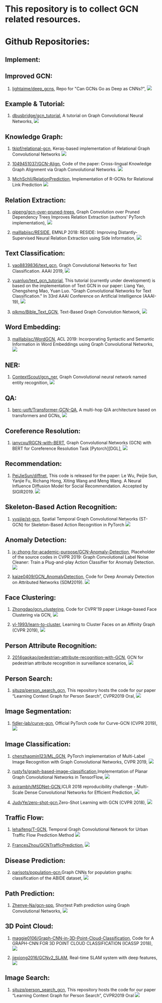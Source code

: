#  This repository is to collect GCN related resources.



# Github Repositories: 


## Implement:


## Improved GCN:
1. [lightaime/deep_gcns](https://github.com/lightaime/deep_gcns), Repo for "Can GCNs Go as Deep as CNNs?", 
![](https://img.shields.io/github/stars/lightaime/deep_gcns.svg)


## Example & Tutorial: 
1. [dbusbridge/gcn_tutorial](https://github.com/dbusbridge/gcn_tutorial),  A tutorial on Graph Convolutional Neural Networks, 
![](https://img.shields.io/github/stars/dbusbridge/gcn_tutorial.svg)


## Knowledge Graph:

1. [tkipf/relational-gcn](https://github.com/tkipf/relational-gcn), Keras-based implementation of Relational Graph Convolutional Networks 
![](https://img.shields.io/github/stars/tkipf/relational-gcn.svg)

2. [1049451037/GCN-Align](https://github.com/1049451037/GCN-Align), Code of the paper: Cross-lingual Knowledge Graph Alignment via Graph Convolutional Networks.
![](https://img.shields.io/github/stars/tkipf/relational-gcn.svg)

3. [MichSchli/RelationPrediction](https://github.com/MichSchli/RelationPrediction), Implementation of R-GCNs for Relational Link Prediction
![](https://img.shields.io/github/stars/MichSchli/RelationPrediction.svg)

## Relation Extraction:

1. [qipeng/gcn-over-pruned-trees](https://github.com/qipeng/gcn-over-pruned-trees),  Graph Convolution over Pruned Dependency Trees Improves Relation Extraction (authors' PyTorch implementation), 
![](https://img.shields.io/github/stars/qipeng/gcn-over-pruned-trees.svg)

2. [malllabiisc/RESIDE](https://github.com/malllabiisc/RESIDE), EMNLP 2018: RESIDE: Improving Distantly-Supervised Neural Relation Extraction using Side Information, 
![](https://img.shields.io/github/stars/malllabiisc/RESIDE.svg)


## Text Classification: 
1. [yao8839836/text_gcn](https://github.com/yao8839836/text_gcn), Graph Convolutional Networks for Text Classification. AAAI 2019, 
![](https://img.shields.io/github/stars/yao8839836/text_gcn.svg)

2. [yuanluo/text_gcn_tutorial](https://github.com/yuanluo/text_gcn_tutorial), This tutorial (currently under development) is based on the implementation of Text GCN in our paper: Liang Yao, Chengsheng Mao, Yuan Luo. "Graph Convolutional Networks for Text Classification." In 33rd AAAI Conference on Artificial Intelligence (AAAI-19), 
![](https://img.shields.io/github/stars/yuanluo/text_gcn_tutorial.svg)

3. [plkmo/Bible_Text_GCN](https://github.com/plkmo/Bible_Text_GCN), Text-Based Graph Convolution Network, 
![](https://img.shields.io/github/stars/plkmo/Bible_Text_GCN.svg)


## Word Embedding: 
3. [malllabiisc/WordGCN](https://github.com/malllabiisc/WordGCN), ACL 2019: Incorporating Syntactic and Semantic Information in Word Embeddings using Graph Convolutional Networks, 
![](https://img.shields.io/github/stars/malllabiisc/WordGCN.svg)



## NER:
1. [ContextScout/gcn_ner](https://github.com/ContextScout/gcn_ner), Graph Convolutional neural network named entity recognition, 
![](https://img.shields.io/github/stars/ContextScout/gcn_ner.svg)


## QA: 
1. [berc-uoft/Transformer-GCN-QA](https://github.com/berc-uoft/Transformer-GCN-QA), A multi-hop Q/A architecture based on transformers and GCNs,
![](https://img.shields.io/github/stars/berc-uoft/Transformer-GCN-QA.svg)


##  Coreference Resolution: 
1. [ianycxu/RGCN-with-BERT](https://github.com/ianycxu/RGCN-with-BERT), Graph Convolutional Networks (GCN) with BERT for Coreference Resolution Task [Pytorch][DGL],
![](https://img.shields.io/github/stars/ianycxu/RGCN-with-BERT.svg)


## Recommendation: 

1. [PeiJieSun/diffnet](https://github.com/PeiJieSun/diffnet),  This code is released for the paper: Le Wu, Peijie Sun, Yanjie Fu, Richang Hong, Xiting Wang and Meng Wang. A Neural Influence Diffusion Model for Social Recommendation. Accepted by SIGIR2019.
![](https://img.shields.io/github/stars/PeiJieSun/diffnet.svg)


## Skeleton-Based Action Recognition:

1. [yysijie/st-gcn](https://github.com/yysijie/st-gcn),   Spatial Temporal Graph Convolutional Networks (ST-GCN) for Skeleton-Based Action Recognition in PyTorch 
![](https://img.shields.io/github/stars/yysijie/st-gcn.svg)


##  Anomaly Detection:
1. [jx-zhong-for-academic-purpose/GCN-Anomaly-Detection](https://github.com/jx-zhong-for-academic-purpose/GCN-Anomaly-Detection), Placeholder of the source codes in CVPR 2019: Graph Convolutional Label Noise Cleaner: Train a Plug-and-play Action Classifier for Anomaly Detection. 
![](https://img.shields.io/github/stars/jx-zhong-for-academic-purpose/GCN-Anomaly-Detection.svg)

2. [kaize0409/GCN_AnomalyDetection](https://github.com/kaize0409/GCN_AnomalyDetection), Code for Deep Anomaly Detection on Attributed Networks (SDM2019).
![](https://img.shields.io/github/stars/kaize0409/GCN_AnomalyDetection.svg)

## Face Clustering: 
1. [Zhongdao/gcn_clustering](https://github.com/Zhongdao/gcn_clustering), Code for CVPR'19 paper Linkage-based Face Clustering via GCN, 
![](https://img.shields.io/github/stars/Zhongdao/gcn_clustering.svg)


2. [yl-1993/learn-to-cluster](https://github.com/yl-1993/learn-to-cluster),  Learning to Cluster Faces on an Affinity Graph (CVPR 2019), 
![](https://img.shields.io/github/stars/yl-1993/learn-to-cluster.svg)


## Person Attribute Recognition:
2. [2014gaokao/pedestrian-attribute-recognition-with-GCN](https://github.com/2014gaokao/pedestrian-attribute-recognition-with-GCN),  GCN for pedestrian attribute recognition in surveillance scenarios, 
![](https://img.shields.io/github/stars/2014gaokao/pedestrian-attribute-recognition-with-GCN.svg)

## Person Search: 
1. [sjtuzq/person_search_gcn](https://github.com/sjtuzq/person_search_gcn), This repository hosts the code for our paper “Learning Context Graph for Person Search”, CVPR2019 Oral, 
![](https://img.shields.io/github/stars/sjtuzq/person_search_gcn.svg)


##  Image Segmentation: 
1. [fidler-lab/curve-gcn](https://github.com/fidler-lab/curve-gcn), Official PyTorch code for Curve-GCN (CVPR 2019), 
![](https://img.shields.io/github/stars/fidler-lab/curve-gcn.svg)


## Image Classification: 

1. [chenzhaomin123/ML_GCN](https://github.com/chenzhaomin123/ML_GCN), PyTorch implementation of Multi-Label Image Recognition with Graph Convolutional Networks, CVPR 2019, 
![](https://img.shields.io/github/stars/chenzhaomin123/ML_GCN.svg)

2. [rusty1s/graph-based-image-classification](https://github.com/rusty1s/graph-based-image-classification),Implementation of Planar Graph Convolutional Networks in TensorFlow, 
![](https://img.shields.io/github/stars/rusty1s/graph-based-image-classification.svg)

2. [avirambh/MSDNet-GCN](https://github.com/avirambh/MSDNet-GCN),ICLR 2018 reproducibility challenge - Multi-Scale Dense Convolutional Networks for Efficient Prediction, 
![](https://img.shields.io/github/stars/avirambh/MSDNet-GCN.svg)

2. [JudyYe/zero-shot-gcn](https://github.com/JudyYe/zero-shot-gcn),Zero-Shot Learning with GCN (CVPR 2018), 
![](https://img.shields.io/github/stars/JudyYe/zero-shot-gcn.svg)




## Traffic Flow: 
1. [lehaifeng/T-GCN](https://github.com/lehaifeng/T-GCN), Temporal Graph Convolutional Network for Urban Traffic Flow Prediction Method 
![](https://img.shields.io/github/stars/lehaifeng/T-GCN.svg)

1. [FrancesZhou/GCNTrafficPrediction](https://github.com/FrancesZhou/GCNTrafficPrediction), 
![](https://img.shields.io/github/stars/FrancesZhou/GCNTrafficPrediction.svg)

## Disease Prediction: 
2. [parisots/population-gcn](https://github.com/parisots/population-gcn),Graph CNNs for population graphs: classification of the ABIDE dataset, 
![](https://img.shields.io/github/stars/parisots/population-gcn.svg)



## Path Prediction:
1. [Zhenye-Na/gcn-spp](https://github.com/Zhenye-Na/gcn-spp), Shortest Path prediction using Graph Convolutional Networks, 
![](https://img.shields.io/github/stars/Zhenye-Na/gcn-spp.svg)

## 3D Point Cloud: 
1. [maggie0106/Graph-CNN-in-3D-Point-Cloud-Classification](https://github.com/maggie0106/Graph-CNN-in-3D-Point-Cloud-Classification), Code for A GRAPH-CNN FOR 3D POINT CLOUD CLASSIFICATION (ICASSP 2018), 
![](https://img.shields.io/github/stars/maggie0106/Graph-CNN-in-3D-Point-Cloud-Classification.svg)


1. [jiexiong2016/GCNv2_SLAM](https://github.com/jiexiong2016/GCNv2_SLAM), Real-time SLAM system with deep features, 
![](https://img.shields.io/github/stars/jiexiong2016/GCNv2_SLAM.svg)




## Image Search: 
1. [sjtuzq/person_search_gcn](https://github.com/sjtuzq/person_search_gcn), This repository hosts the code for our paper “Learning Context Graph for Person Search”, CVPR2019 Oral
 ![](https://img.shields.io/github/stars/sjtuzq/person_search_gcn.svg)
 
